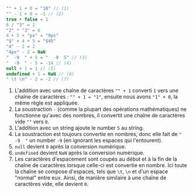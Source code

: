 
```js no-beautify
"" + 1 + 0 = "10" // (1)
"" - 1 + 0 = -1 // (2)
true + false = 1
6 / "3" = 2
"2" * "3" = 6
4 + 5 + "px" = "9px"
"$" + 4 + 5 = "$45"
"4" - 2 = 2
"4px" - 2 = NaN
"  -9  " + 5 = "  -9  5" // (3)
"  -9  " - 5 = -14 // (4)
null + 1 = 1 // (5)
undefined + 1 = NaN // (6)
" \t \n" - 2 = -2 // (7)
```

1. L'addition avec une chaîne de caractères `"" + 1` converti `1` vers une chaîne de caractères : `"" + 1 = "1"`, ensuite nous avons `"1" + 0`, la même règle est appliquée.
2. La soustraction `-` (comme la plupart des opérations mathématiques) ne fonctionne qu'avec des nombres, il convertit une chaîne de caractères vide `""` vers `0`.
3. L'addition avec un string ajoute le number `5` au string.
4. La soustraction est toujours convertie en nombres, donc elle fait de `"  -9  "` un number `-9` (en ignorant les espaces qui l'entourent).
5. `null` devient `0` après la conversion numérique.
6. `undefined` devient `NaN` après la conversion numérique.
7. Les caractères d'espacement sont coupés au début et à la fin de la chaîne de caractères lorsque celle-ci est convertie en nombre. Ici toute la chaîne se compose d'espaces, tels que `\t`, `\n` et d'un espace "normal" entre eux. Ainsi, de manière similaire à une chaîne de caractères vide, elle devient `0`.
